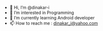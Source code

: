 - 👋 Hi, I’m @dinakar-i
- 👀 I’m interested in Programming
- 🌱 I’m currently learning Android developer
- 📫 How to reach me : dinakar_i@yahoo.com
